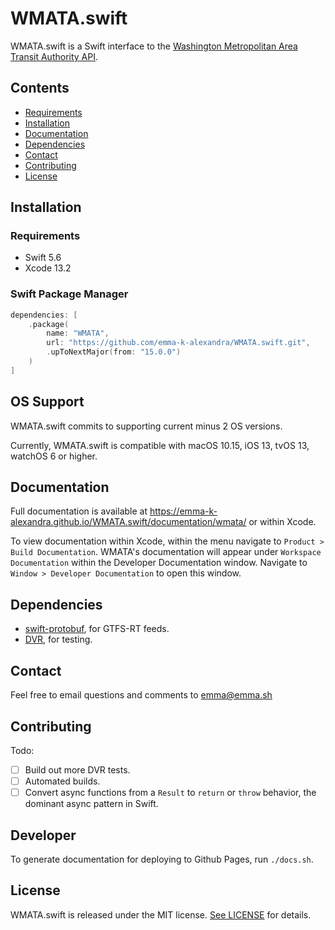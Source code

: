 # WMATA.swift

WMATA.swift is a Swift interface to the [Washington Metropolitan Area Transit Authority API](https://developer.wmata.com).

## Contents

- [Requirements](#requirements)
- [Installation](#installation)
- [Documentation](#documentation)
- [Dependencies](#dependencies)
- [Contact](#contact)
- [Contributing](#contributing)
- [License](#license)

## Installation

### Requirements

- Swift 5.6
- Xcode 13.2

### Swift Package Manager

```swift
dependencies: [
    .package(
        name: "WMATA",
        url: "https://github.com/emma-k-alexandra/WMATA.swift.git", 
        .upToNextMajor(from: "15.0.0")
    )
]
```

## OS Support

WMATA.swift commits to supporting current minus 2 OS versions.

Currently, WMATA.swift is compatible with macOS 10.15, iOS 13, tvOS 13, watchOS 6 or higher.

## Documentation

Full documentation is available at <https://emma-k-alexandra.github.io/WMATA.swift/documentation/wmata/> or within Xcode.

To view documentation within Xcode, within the menu navigate to `Product > Build Documentation`. WMATA's documentation will appear under `Workspace Documentation` within the Developer Documentation window. Navigate to `Window > Developer Documentation` to open this window.

## Dependencies

- [swift-protobuf](https://github.com/apple/swift-protobuf), for GTFS-RT feeds.
- [DVR](https://github.com/venmo/DVR), for testing.

## Contact

Feel free to email questions and comments to [emma@emma.sh](mailto:emma@emma.sh)

## Contributing

Todo:

- [ ] Build out more DVR tests.
- [ ] Automated builds.
- [ ] Convert async functions from a `Result` to `return` or `throw` behavior, the dominant async pattern in Swift.

## Developer

To generate documentation for deploying to Github Pages, run `./docs.sh`.

## License

WMATA.swift is released under the MIT license. [See LICENSE](https://github.com/emma-k-alexandra/WMATA.swift/blob/main/LICENSE) for details.
